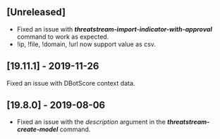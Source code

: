 ## [Unreleased]
- Fixed an issue with ***threatstream-import-indicator-with-approval*** command to work as expected.
- !ip, !file, !domain, !url now support value as csv.

## [19.11.1] - 2019-11-26
Fixed an issue with DBotScore context data.

## [19.8.0] - 2019-08-06
  - Fixed an issue with the *description* argument in the ***threatstream-create-model*** command.
